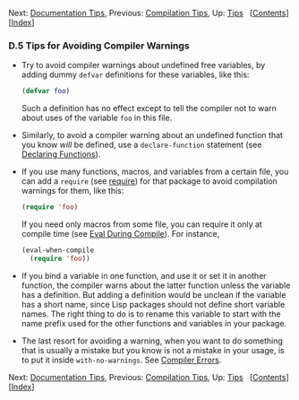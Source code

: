 

Next: [Documentation Tips](Documentation-Tips.html), Previous: [Compilation Tips](Compilation-Tips.html), Up: [Tips](Tips.html)   \[[Contents](index.html#SEC_Contents "Table of contents")]\[[Index](Index.html "Index")]

### D.5 Tips for Avoiding Compiler Warnings

*   Try to avoid compiler warnings about undefined free variables, by adding dummy `defvar` definitions for these variables, like this:

    ```lisp
    (defvar foo)
    ```

    Such a definition has no effect except to tell the compiler not to warn about uses of the variable `foo` in this file.

*   Similarly, to avoid a compiler warning about an undefined function that you know *will* be defined, use a `declare-function` statement (see [Declaring Functions](Declaring-Functions.html)).

*   If you use many functions, macros, and variables from a certain file, you can add a `require` (see [require](Named-Features.html)) for that package to avoid compilation warnings for them, like this:

    ```lisp
    (require 'foo)
    ```

    If you need only macros from some file, you can require it only at compile time (see [Eval During Compile](Eval-During-Compile.html)). For instance,

    ```lisp
    (eval-when-compile
      (require 'foo))
    ```

*   If you bind a variable in one function, and use it or set it in another function, the compiler warns about the latter function unless the variable has a definition. But adding a definition would be unclean if the variable has a short name, since Lisp packages should not define short variable names. The right thing to do is to rename this variable to start with the name prefix used for the other functions and variables in your package.

*   The last resort for avoiding a warning, when you want to do something that is usually a mistake but you know is not a mistake in your usage, is to put it inside `with-no-warnings`. See [Compiler Errors](Compiler-Errors.html).

Next: [Documentation Tips](Documentation-Tips.html), Previous: [Compilation Tips](Compilation-Tips.html), Up: [Tips](Tips.html)   \[[Contents](index.html#SEC_Contents "Table of contents")]\[[Index](Index.html "Index")]
